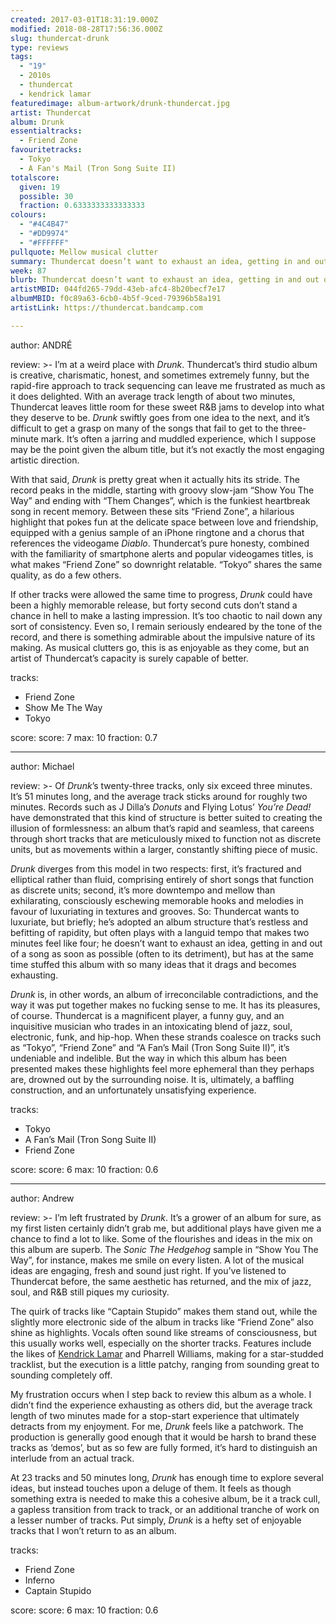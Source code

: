 ```yaml
---
created: 2017-03-01T18:31:19.000Z
modified: 2018-08-28T17:56:36.000Z
slug: thundercat-drunk
type: reviews
tags:
  - "19"
  - 2010s
  - thundercat
  - kendrick lamar
featuredimage: album-artwork/drunk-thundercat.jpg
artist: Thundercat
album: Drunk
essentialtracks:
  - Friend Zone
favouritetracks:
  - Tokyo
  - A Fan's Mail (Tron Song Suite II)
totalscore:
  given: 19
  possible: 30
  fraction: 0.6333333333333333
colours:
  - "#4C4B47"
  - "#DD9974"
  - "#FFFFFF"
pullquote: Mellow musical clutter
summary: Thundercat doesn’t want to exhaust an idea, getting in and out of a song as soon as possible (often to its detriment), but has at the same time stuffed this album with so many ideas that it drags and becomes exhausting.
week: 87
blurb: Thundercat doesn’t want to exhaust an idea, getting in and out of a song as soon as possible, but that doesn't keep the album from being exhausting.
artistMBID: 044fd265-79dd-43eb-afc4-8b20becf7e17
albumMBID: f0c89a63-6cb0-4b5f-9ced-79396b58a191
artistLink: https://thundercat.bandcamp.com

---
```


author: ANDRÉ

review: >-
  I’m at a weird place with *Drunk*. Thundercat’s third studio album is creative, charismatic, honest, and sometimes extremely funny, but the rapid-fire approach to track sequencing can leave me frustrated as much as it does delighted. With an average track length of about two minutes, Thundercat leaves little room for these sweet R&B jams to develop into what they deserve to be. *Drunk* swiftly goes from one idea to the next, and it’s difficult to get a grasp on many of the songs that fail to get to the three-minute mark. It’s often a jarring and muddled experience, which I suppose may be the point given the album title, but it’s not exactly the most engaging artistic direction. 
  
  With that said, *Drunk* is pretty great when it actually hits its stride. The record peaks in the middle, starting with groovy slow-jam “Show You The Way” and ending with “Them Changes”, which is the funkiest heartbreak song in recent memory. Between these sits “Friend Zone”, a hilarious highlight that pokes fun at the delicate space between love and friendship, equipped with a genius sample of an iPhone ringtone and a chorus that references the videogame *Diablo*. Thundercat’s pure honesty, combined with the familiarity of smartphone alerts and popular videogames titles, is what makes “Friend Zone” so downright relatable. “Tokyo” shares the same quality, as do a few others. 
  
  If other tracks were allowed the same time to progress, *Drunk* could have been a highly memorable release, but forty second cuts don’t stand a chance in hell to make a lasting impression. It’s too chaotic to nail down any sort of consistency. Even so, I remain seriously endeared by the tone of the record, and there is something admirable about the impulsive nature of its making. As musical clutters go, this is as enjoyable as they come, but an artist of Thundercat’s capacity is surely capable of better.

tracks:
  - Friend Zone
  - ­Show Me The Way
  - ­Tokyo

score:
  score: 7
  max: 10
  fraction: 0.7

---
author: Michael

review: >-
  Of *Drunk*’s twenty-three tracks, only six exceed three minutes. It’s 51 minutes long, and the average track sticks around for roughly two minutes. Records such as J Dilla’s *Donuts* and Flying Lotus’ *You’re Dead!* have demonstrated that this kind of structure is better suited to creating the illusion of formlessness: an album that’s rapid and seamless, that careens through short tracks that are meticulously mixed to function not as discrete units, but as movements within a larger, constantly shifting piece of music. 
  
  *Drunk* diverges from this model in two respects: first, it’s fractured and elliptical rather than fluid, comprising entirely of short songs that function as discrete units; second, it’s more downtempo and mellow than exhilarating, consciously eschewing memorable hooks and melodies in favour of luxuriating in textures and grooves. So: Thundercat wants to luxuriate, but briefly; he’s adopted an album structure that’s restless and befitting of rapidity, but often plays with a languid tempo that makes two minutes feel like four; he doesn’t want to exhaust an idea, getting in and out of a song as soon as possible (often to its detriment), but has at the same time stuffed this album with so many ideas that it drags and becomes exhausting. 
  
  *Drunk* is, in other words, an album of irreconcilable contradictions, and the way it was put together makes no fucking sense to me. It has its pleasures, of course. Thundercat is a magnificent player, a funny guy, and an inquisitive musician who trades in an intoxicating blend of jazz, soul, electronic, funk, and hip-hop. When these strands coalesce on tracks such as “Tokyo”, “Friend Zone” and “A Fan’s Mail (Tron Song Suite II)”, it’s undeniable and indelible. But the way in which this album has been presented makes these highlights feel more ephemeral than they perhaps are, drowned out by the surrounding noise. It is, ultimately, a baffling construction, and an unfortunately unsatisfying experience.

tracks:
  - Tokyo
  - ­A Fan’s Mail (Tron Song Suite II)
  - ­Friend Zone

score:
  score: 6
  max: 10
  fraction: 0.6

---
author: Andrew

review: >-
  I’m left frustrated by *Drunk*. It’s a grower of an album for sure, as my first listen certainly didn’t grab me, but additional plays have given me a chance to find a lot to like. Some of the flourishes and ideas in the mix on this album are superb. The *Sonic The Hedgehog* sample in “Show You The Way”, for instance, makes me smile on every listen. A lot of the musical ideas are engaging, fresh and sound just right. If you’ve listened to Thundercat before, the same aesthetic has returned, and the mix of jazz, soul, and R&B still piques my curiosity. 
  
  The quirk of tracks like “Captain Stupido” makes them stand out, while the slightly more electronic side of the album in tracks like “Friend Zone” also shine as highlights. Vocals often sound like streams of consciousness, but this usually works well, especially on the shorter tracks. Features include the likes of [Kendrick Lamar](/reviews/kendrick-lamar-untitled-unmastered/) and Pharrell Williams, making for a star-studded tracklist, but the execution is a little patchy, ranging from sounding great to sounding completely off. 
  
  My frustration occurs when I step back to review this album as a whole. I didn’t find the experience exhausting as others did, but the average track length of two minutes made for a stop-start experience that ultimately detracts from my enjoyment. For me, *Drunk* feels like a patchwork. The production is generally good enough that it would be harsh to brand these tracks as ‘demos’, but as so few are fully formed, it’s hard to distinguish an interlude from an actual track. 
  
  At 23 tracks and 50 minutes long, *Drunk* has enough time to explore several ideas, but instead touches upon a deluge of them. It feels as though something extra is needed to make this a cohesive album, be it a track cull, a gapless transition from track to track, or an additional tranche of work on a lesser number of tracks. Put simply, *Drunk* is a hefty set of enjoyable tracks that I won’t return to as an album.

tracks:
  - Friend Zone
  - ­Inferno
  - ­Captain Stupido
  
score:
  score: 6
  max: 10
  fraction: 0.6
